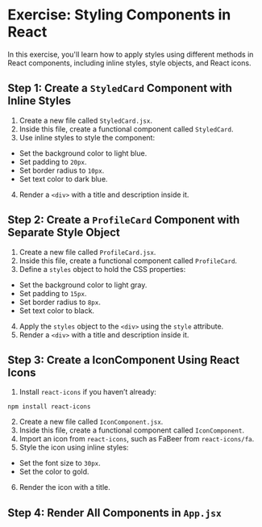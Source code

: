# Exercise: Styling Components in React
In this exercise, you'll learn how to apply styles using different methods in React components, including inline styles, style objects, and React icons.

## Step 1: Create a `StyledCard` Component with Inline Styles
1. Create a new file called `StyledCard.jsx`.
2. Inside this file, create a functional component called `StyledCard`.
3. Use inline styles to style the component:
- Set the background color to light blue.
- Set padding to `20px`.
- Set border radius to `10px`.
- Set text color to dark blue.
4. Render a `<div>` with a title and description inside it.

## Step 2: Create a `ProfileCard` Component with Separate Style Object
1. Create a new file called `ProfileCard.jsx`.
2. Inside this file, create a functional component called `ProfileCard`.
3. Define a `styles` object to hold the CSS properties:
- Set the background color to light gray.
- Set padding to `15px`.
- Set border radius to `8px`.
- Set text color to black.
4. Apply the `styles` object to the `<div>` using the `style` attribute.
5. Render a `<div>` with a title and description inside it.

## Step 3: Create a IconComponent Using React Icons
1. Install `react-icons` if you haven’t already:
```
npm install react-icons
```
2. Create a new file called `IconComponent.jsx`.
3. Inside this file, create a functional component called `IconComponent`.
4. Import an icon from `react-icons`, such as FaBeer from `react-icons/fa`.
5. Style the icon using inline styles:
- Set the font size to `30px`.
- Set the color to gold.
6. Render the icon with a title.

## Step 4: Render All Components in `App.jsx`